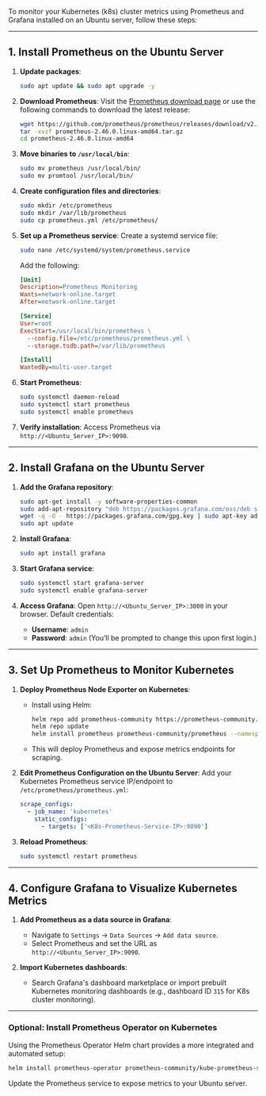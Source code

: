 To monitor your Kubernetes (k8s) cluster metrics using Prometheus and Grafana installed on an Ubuntu server, follow these steps:

---

## 1. **Install Prometheus on the Ubuntu Server**
1. **Update packages**:
   ```bash
   sudo apt update && sudo apt upgrade -y
   ```

2. **Download Prometheus**:
   Visit the [Prometheus download page](https://prometheus.io/download/) or use the following commands to download the latest release:
   ```bash
   wget https://github.com/prometheus/prometheus/releases/download/v2.46.0/prometheus-2.46.0.linux-amd64.tar.gz
   tar -xvzf prometheus-2.46.0.linux-amd64.tar.gz
   cd prometheus-2.46.0.linux-amd64
   ```

3. **Move binaries to `/usr/local/bin`**:
   ```bash
   sudo mv prometheus /usr/local/bin/
   sudo mv promtool /usr/local/bin/
   ```

4. **Create configuration files and directories**:
   ```bash
   sudo mkdir /etc/prometheus
   sudo mkdir /var/lib/prometheus
   sudo cp prometheus.yml /etc/prometheus/
   ```

5. **Set up a Prometheus service**:
   Create a systemd service file:
   ```bash
   sudo nano /etc/systemd/system/prometheus.service
   ```
   Add the following:
   ```ini
   [Unit]
   Description=Prometheus Monitoring
   Wants=network-online.target
   After=network-online.target

   [Service]
   User=root
   ExecStart=/usr/local/bin/prometheus \
     --config.file=/etc/prometheus/prometheus.yml \
     --storage.tsdb.path=/var/lib/prometheus

   [Install]
   WantedBy=multi-user.target
   ```

6. **Start Prometheus**:
   ```bash
   sudo systemctl daemon-reload
   sudo systemctl start prometheus
   sudo systemctl enable prometheus
   ```

7. **Verify installation**:
   Access Prometheus via `http://<Ubuntu_Server_IP>:9090`.

---

## 2. **Install Grafana on the Ubuntu Server**
1. **Add the Grafana repository**:
   ```bash
   sudo apt-get install -y software-properties-common
   sudo add-apt-repository "deb https://packages.grafana.com/oss/deb stable main"
   wget -q -O - https://packages.grafana.com/gpg.key | sudo apt-key add -
   sudo apt update
   ```

2. **Install Grafana**:
   ```bash
   sudo apt install grafana
   ```

3. **Start Grafana service**:
   ```bash
   sudo systemctl start grafana-server
   sudo systemctl enable grafana-server
   ```

4. **Access Grafana**:
   Open `http://<Ubuntu_Server_IP>:3000` in your browser. Default credentials:
   - **Username**: `admin`
   - **Password**: `admin` (You’ll be prompted to change this upon first login.)

---

## 3. **Set Up Prometheus to Monitor Kubernetes**
1. **Deploy Prometheus Node Exporter on Kubernetes**:
   - Install using Helm:
     ```bash
     helm repo add prometheus-community https://prometheus-community.github.io/helm-charts
     helm repo update
     helm install prometheus prometheus-community/prometheus --namespace monitoring --create-namespace
     ```
   - This will deploy Prometheus and expose metrics endpoints for scraping.

2. **Edit Prometheus Configuration on the Ubuntu Server**:
   Add your Kubernetes Prometheus service IP/endpoint to `/etc/prometheus/prometheus.yml`:
   ```yaml
   scrape_configs:
     - job_name: 'kubernetes'
       static_configs:
         - targets: ['<K8s-Prometheus-Service-IP>:9090']
   ```

3. **Reload Prometheus**:
   ```bash
   sudo systemctl restart prometheus
   ```

---

## 4. **Configure Grafana to Visualize Kubernetes Metrics**
1. **Add Prometheus as a data source in Grafana**:
   - Navigate to `Settings` → `Data Sources` → `Add data source`.
   - Select Prometheus and set the URL as `http://<Ubuntu_Server_IP>:9090`.

2. **Import Kubernetes dashboards**:
   - Search Grafana's dashboard marketplace or import prebuilt Kubernetes monitoring dashboards (e.g., dashboard ID `315` for K8s cluster monitoring).

---

### Optional: Install Prometheus Operator on Kubernetes
Using the Prometheus Operator Helm chart provides a more integrated and automated setup:
```bash
helm install prometheus-operator prometheus-community/kube-prometheus-stack --namespace monitoring --create-namespace
```
Update the Prometheus service to expose metrics to your Ubuntu server.

